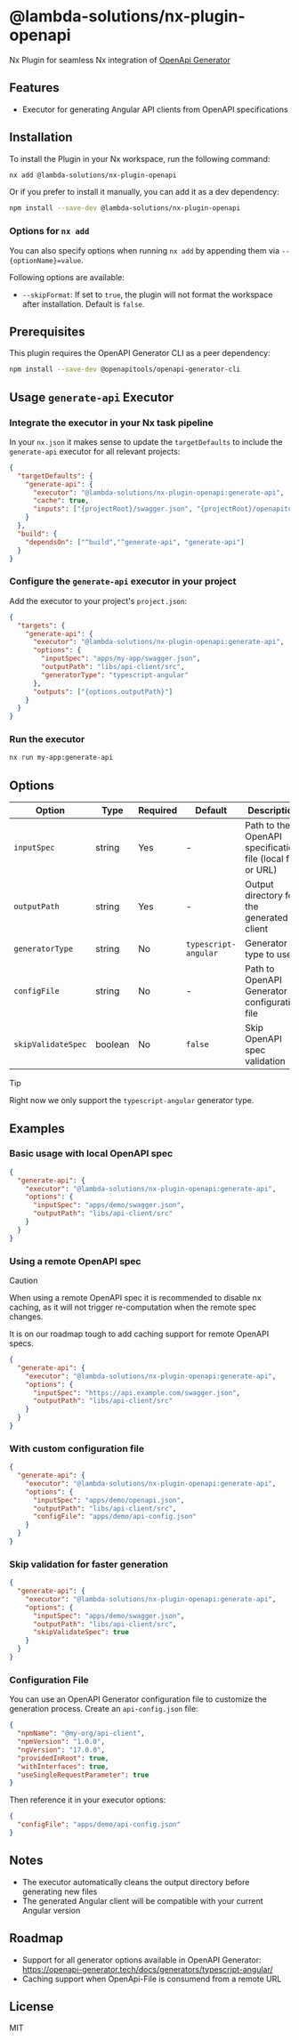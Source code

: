 # @lambda-solutions/nx-plugin-openapi
Nx Plugin for seamless Nx integration of [OpenApi Generator](https://openapi-generator.tech)

## Features
* Executor for generating Angular API clients from OpenAPI specifications

## Installation

To install the Plugin in your Nx workspace, run the following command:
```bash
nx add @lambda-solutions/nx-plugin-openapi
```

Or if you prefer to install it manually, you can add it as a dev dependency:
```bash
npm install --save-dev @lambda-solutions/nx-plugin-openapi
```
### Options for `nx add`
You can also specify options when running `nx add` by appending them via `--{optionName}=value`.

Following options are available:
- `--skipFormat`: If set to `true`, the plugin will not format the workspace after installation. Default is `false`.


## Prerequisites

This plugin requires the OpenAPI Generator CLI as a peer dependency:

```bash
npm install --save-dev @openapitools/openapi-generator-cli
```

## Usage `generate-api` Executor

### Integrate the executor in your Nx task pipeline
In your `nx.json` it makes sense to update the `targetDefaults` to include the `generate-api` executor for all relevant projects:

```json
{
  "targetDefaults": {
    "generate-api": {
      "executor": "@lambda-solutions/nx-plugin-openapi:generate-api",
      "cache": true,
      "inputs": ["{projectRoot}/swagger.json", "{projectRoot}/openapitools.json", "{projectRoot}/api-config.json"]
    }
  },
  "build": {
    "dependsOn": ["^build","^generate-api", "generate-api"]
  }
}
```

### Configure the `generate-api` executor in your project

Add the executor to your project's `project.json`:

```json
{
  "targets": {
    "generate-api": {
      "executor": "@lambda-solutions/nx-plugin-openapi:generate-api",
      "options": {
        "inputSpec": "apps/my-app/swagger.json",
        "outputPath": "libs/api-client/src",
        "generatorType": "typescript-angular"
      },
      "outputs": ["{options.outputPath}"]
    }
  }
}
```

### Run the executor

```bash
nx run my-app:generate-api
```

## Options

| Option | Type | Required | Default | Description |
|--------|------|----------|---------|-------------|
| `inputSpec` | string | Yes | - | Path to the OpenAPI specification file (local file or URL) |
| `outputPath` | string | Yes | - | Output directory for the generated client |
| `generatorType` | string | No | `typescript-angular` | Generator type to use |
| `configFile` | string | No | - | Path to OpenAPI Generator configuration file |
| `skipValidateSpec` | boolean | No | `false` | Skip OpenAPI spec validation |

> [!TIP]
> Right now we only support the `typescript-angular` generator type.

## Examples

### Basic usage with local OpenAPI spec

```json
{
  "generate-api": {
    "executor": "@lambda-solutions/nx-plugin-openapi:generate-api",
    "options": {
      "inputSpec": "apps/demo/swagger.json",
      "outputPath": "libs/api-client/src"
    }
  }
}
```

### Using a remote OpenAPI spec
> [!CAUTION]
> When using a remote OpenAPI spec it is recommended to disable nx caching, as it will not trigger re-computation when the remote spec changes.
> 
> It is on our roadmap tough to add caching support for remote OpenAPI specs.


```json
{
  "generate-api": {
    "executor": "@lambda-solutions/nx-plugin-openapi:generate-api",
    "options": {
      "inputSpec": "https://api.example.com/swagger.json",
      "outputPath": "libs/api-client/src"
    }
  }
}
```

### With custom configuration file

```json
{
  "generate-api": {
    "executor": "@lambda-solutions/nx-plugin-openapi:generate-api",
    "options": {
      "inputSpec": "apps/demo/openapi.json",
      "outputPath": "libs/api-client/src",
      "configFile": "apps/demo/api-config.json"
    }
  }
}
```

### Skip validation for faster generation

```json
{
  "generate-api": {
    "executor": "@lambda-solutions/nx-plugin-openapi:generate-api",
    "options": {
      "inputSpec": "apps/demo/swagger.json",
      "outputPath": "libs/api-client/src",
      "skipValidateSpec": true
    }
  }
}
```

### Configuration File

You can use an OpenAPI Generator configuration file to customize the generation process. Create an `api-config.json` file:

```json
{
  "npmName": "@my-org/api-client",
  "npmVersion": "1.0.0",
  "ngVersion": "17.0.0",
  "providedInRoot": true,
  "withInterfaces": true,
  "useSingleRequestParameter": true
}
```

Then reference it in your executor options:

```json
{
  "configFile": "apps/demo/api-config.json"
}
```

## Notes

- The executor automatically cleans the output directory before generating new files
- The generated Angular client will be compatible with your current Angular version

## Roadmap
- Support for all generator options available in OpenAPI Generator: https://openapi-generator.tech/docs/generators/typescript-angular/
- Caching support when OpenApi-File is consumend from a remote URL



## License

MIT
